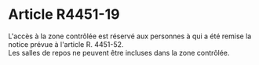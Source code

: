 # Article R4451-19

L'accès à la zone contrôlée est réservé aux personnes à qui a été remise la notice prévue à l'article R. 4451-52.   
Les salles de repos ne peuvent être incluses dans la zone contrôlée.